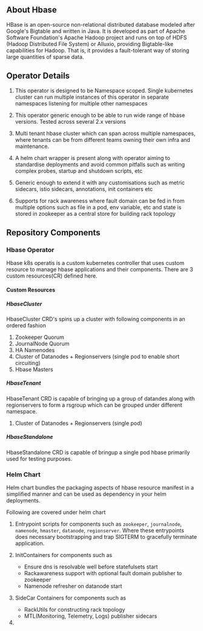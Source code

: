 ## About Hbase

HBase is an open-source non-relational distributed database modeled after Google's Bigtable and written in Java. It is developed as part of Apache Software Foundation's Apache Hadoop project and runs on top of HDFS (Hadoop Distributed File System) or Alluxio, providing Bigtable-like capabilities for Hadoop. That is, it provides a fault-tolerant way of storing large quantities of sparse data.

## Operator Details


1. This operator is designed to be Namespace scoped. Single kubernetes cluster can run multiple instances of this operator in separate namespaces listening for multiple other namespaces

1. This operator generic enough to be able to run wide range of hbase versions. Tested across several 2.x versions

1. Multi tenant hbase cluster which can span across multiple namespaces, where tenants can be from different teams owning their own infra and maintenance.

1. A helm chart wrapper is present along with operator aiming to standardise deployments and avoid common pitfalls such as writing complex probes, startup and shutdown scripts, etc

1. Generic enough to extend it with any customisations such as metric sidecars, istio sidecars, annotations, init containers etc

1. Supports for rack awareness where fault domain can be fed in from multiple options such as file in a pod, env variable, etc and state is stored in zookeeper as a central store for building rack topology

## Repository Components

### Hbase Operator

Hbase k8s operatis is a custom kubernetes controller that uses custom resource to manage hbase applications and their components. There are 3 custom resources(CR) defined here.

#### Custom Resources

##### HbaseCluster

HbaseCluster CRD's spins up a cluster with following components in an ordered fashion

1. Zookeeper Quorum 
1. JournalNode Quorum
1. HA Namenodes
1. Cluster of Datanodes + Regionservers (single pod to enable short circuiting)
1. Hbase Masters

##### HbaseTenant

HbaseTenant CRD is capable of bringing up a group of datandes along with regionservers to form a rsgroup which can be grouped under different namespace. 

1. Cluster of Datanodes + Regionservers (single pod)

##### HbaseStandalone

HbaseStandalone CRD is capable of bringup a single pod hbase primarily used for testing purposes.

### Helm Chart

Helm chart bundles the packaging aspects of hbase resource manifest in a simplified manner and can be used as dependency in your helm deployments.

Following are covered under helm chart

1. Entrypoint scripts for components such as `zookeeper`, `journalnode`, `namenode`, `hmaster`, `datanode`, `regionserver`. Where these entrypoints does necessary bootstrapping and trap SIGTERM to gracefully terminate application.

1. InitContainers for components such as

    * Ensure dns is resolvable well before statefulsets start
    * Rackawareness support with optional fault domain publisher to zookeeper
    * Namenode refresher on datanode start

1. SideCar Containers for components such as

    * RackUtils for constructing rack topology
    * MTL(Monitoring, Telemetry, Logs) publisher sidecars

1. 
